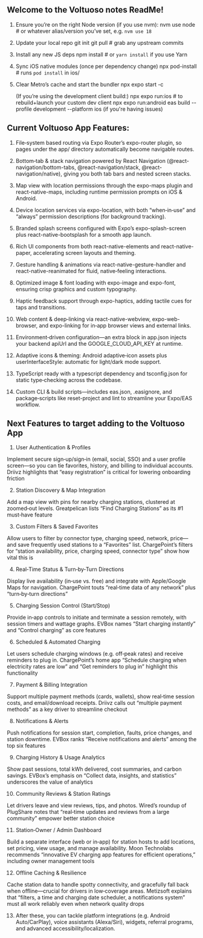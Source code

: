 ## Welcome to the Voltuoso notes ReadMe!

1. Ensure you’re on the right Node version (if you use nvm):
   nvm use node       # or whatever alias/version you’ve set, e.g. `nvm use 18`

2. Update your local repo
   git init
   git pull       # grab any upstream commits

3. Install any new JS deps
   npm install    # or `yarn install` if you use Yarn

4. Sync iOS native modules (once per dependency change)
   npx pod-install    # runs `pod install` in ios/

5. Clear Metro’s cache and start the bundler
   npx expo start -c

   (If you’re using the development client build:)
   npx expo run:ios   # to rebuild+launch your custom dev client
   npx expo run:android
   eas build --profile development --platform ios (if you're having issues)

## Current Voltuoso App Features:

1. File‑system based routing via Expo Router’s expo-router plugin, so pages under the app/ directory automatically become navigable routes. 

2. Bottom‑tab & stack navigation powered by React Navigation (@react-navigation/bottom-tabs, @react-navigation/stack, @react-navigation/native), giving you both tab bars and nested screen stacks. 

3. Map view with location permissions through the expo-maps plugin and react-native-maps, including runtime permission prompts on iOS & Android. 

4. Device location services via expo-location, with both “when‑in‑use” and “always” permission descriptions (for background tracking). 

5. Branded splash screens configured with Expo’s expo-splash-screen plus react-native-bootsplash for a smooth app launch. 

6. Rich UI components from both react-native-elements and react-native-paper, accelerating screen layouts and theming. 

7. Gesture handling & animations via react-native-gesture-handler and react-native-reanimated for fluid, native‑feeling interactions. 

8. Optimized image & font loading with expo-image and expo-font, ensuring crisp graphics and custom typography. 

9. Haptic feedback support through expo-haptics, adding tactile cues for taps and transitions.

10. Web content & deep‑linking via react-native-webview, expo-web-browser, and expo-linking for in‑app browser views and external links. 

11. Environment‐driven configuration—an extra block in app.json injects your backend apiUrl and the GOOGLE_CLOUD_API_KEY at runtime. 

12. Adaptive icons & theming: Android adaptive‑icon assets plus userInterfaceStyle: automatic for light/dark mode support. 

13. TypeScript ready with a typescript dependency and tsconfig.json for static type‑checking across the codebase. 

14. Custom CLI & build scripts—includes eas.json, .easignore, and package‑scripts like reset-project and lint to streamline your Expo/EAS workflow. 

## Next Features to target adding to the Voltuoso App

1. User Authentication & Profiles

Implement secure sign‑up/sign‑in (email, social, SSO) and a user profile screen—so you can tie favorites, history, and billing to individual accounts. Driivz highlights that “easy registration” is critical for lowering onboarding friction 

2. Station Discovery & Map Integration

Add a map view with pins for nearby charging stations, clustered at zoomed‑out levels. Greatpelican lists “Find Charging Stations” as its #1 must‑have feature 

3. Custom Filters & Saved Favorites

Allow users to filter by connector type, charging speed, network, price—and save frequently used stations to a “Favorites” list. ChargePoint’s filters for “station availability, price, charging speed, connector type” show how vital this is 

4. Real‑Time Status & Turn‑by‑Turn Directions

Display live availability (in‑use vs. free) and integrate with Apple/Google Maps for navigation. ChargePoint touts “real‑time data of any network” plus “turn‑by‑turn directions” 

5. Charging Session Control (Start/Stop)

Provide in‑app controls to initiate and terminate a session remotely, with session timers and wattage graphs. EVBox names “Start charging instantly” and “Control charging” as core features 

6. Scheduled & Automated Charging

Let users schedule charging windows (e.g. off‑peak rates) and receive reminders to plug in. ChargePoint’s home app “Schedule charging when electricity rates are low” and “Get reminders to plug in” highlight this functionality 


7. Payment & Billing Integration

Support multiple payment methods (cards, wallets), show real‑time session costs, and email/download receipts. Driivz calls out “multiple payment methods” as a key driver to streamline checkout 

8. Notifications & Alerts

Push notifications for session start, completion, faults, price changes, and station downtime. EVBox ranks “Receive notifications and alerts” among the top six features 

9. Charging History & Usage Analytics

Show past sessions, total kWh delivered, cost summaries, and carbon savings. EVBox’s emphasis on “Collect data, insights, and statistics” underscores the value of analytics 

10. Community Reviews & Station Ratings

Let drivers leave and view reviews, tips, and photos. Wired’s roundup of PlugShare notes that “real‑time updates and reviews from a large community” empower better station choice 


11. Station‑Owner / Admin Dashboard

Build a separate interface (web or in‑app) for station hosts to add locations, set pricing, view usage, and manage availability. Moon Technolabs recommends “innovative EV charging app features for efficient operations,” including owner management tools 

12. Offline Caching & Resilience

Cache station data to handle spotty connectivity, and gracefully fall back when offline—crucial for drivers in low‑coverage areas. Metizsoft explains that “filters, a time and charging date scheduler, a notifications system” must all work reliably even when network quality drops

13. After these, you can tackle platform integrations (e.g. Android Auto/CarPlay), voice assistants (Alexa/Siri), widgets, referral programs, and advanced accessibility/localization.